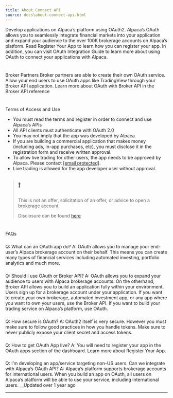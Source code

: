```yaml
---
title: About Connect API
source: docs\about-connect-api.html
---
```


Develop applications on Alpaca’s platform using OAuth2. Alpaca’s OAuth allows you to seamlessly integrate financial markets into your application and expand your audience to the over 100K brokerage accounts on Alpaca’s platform.
Read Register Your App to learn how you can register your app. In addition, you can visit OAuth Integration Guide to learn more about using OAuth to connect your applications with Alpaca.
# 
Broker Partners
[](about-connect-api.html#broker-partners)
Broker partners are able to create their own OAuth service. Allow your end users to use OAuth apps like TradingView through your Broker API application. Learn more about OAuth with Broker API in the Broker API reference
# 
Terms of Access and Use
[](about-connect-api.html#terms-of-access-and-use)
* You must read the terms and register in order to connect and use Alpaca’s APIs
* All API clients must authenticate with OAuth 2.0
* You may not imply that the app was developed by Alpaca.
* If you are building a commercial application that makes money (including ads, in-app purchases, etc), you must disclose it in the registration form and receive written approval.
* To allow live trading for other users, the app needs to be approved by Alpaca. Please contact [[email protected]](../cdn-cgi/l/email-protection.html#7707160503191205041f1e0737161b07161416591a16051c120304).
* Live trading is allowed for the app developer user without approval.
> ## ❗️
> 
> This is not an offer, solicitation of an offer, or advice to open a brokerage account.
> 
> Disclosure can be found [here](https://alpaca.markets/#disclosures)
# 
FAQs
[](about-connect-api.html#faqs)
### 
Q: What can an OAuth app do?
[](about-connect-api.html#q-what-can-an-oauth-app-do)
A: OAuth allows you to manage your end-user’s Alpaca brokerage account on their behalf. This means you can create many types of financial services including automated investing, portfolio analytics and much more.
### 
Q: Should I use OAuth or Broker API?
[](about-connect-api.html#q-should-i-use-oauth-or-broker-api)
A: OAuth allows you to expand your audience to users with Alpaca brokerage accounts. On the otherhand, Broker API allows you to build an application fully within your environment. Users sign up for a brokerage account under your application. If you want to create your own brokerage, automated investment app, or any app where you want to own your users, use the Broker API. If you want to build your trading service on Alpaca’s platform, use OAuth.
### 
Q: How secure is OAuth?
[](about-connect-api.html#q-how-secure-is-oauth)
A: OAuth2 itself is very secure. However you must make sure to follow good practices in how you handle tokens. Make sure to never publicly expose your client secret and access tokens.
### 
Q: How to get OAuth App live?
[](about-connect-api.html#q-how-to-get-oauth-app-live)
A: You will need to register your app in the OAuth apps section of the dashboard. Learn more about Register Your App.
### 
Q: I’m developing an app/service targeting non-US users. Can we integrate with Alpaca’s OAuth API?
[](about-connect-api.html#q-im-developing-an-appservice-targeting-non-us-users-can-we-integrate-with-alpacas-oauth-api)
A: Alpaca’s platform supports brokerage accounts for international users. When you build an app on OAuth, all users on Alpaca’s platform will be able to use your service, including international users.
__Updated over 1 year ago
* * *
